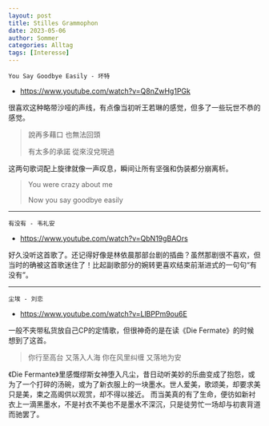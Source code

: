 ```yaml
---
layout: post
title: Stilles Grammophon
date: 2023-05-06
author: Sommer
categories: Alltag
tags: [Interesse]
---
```


`You Say Goodbye Easily - 坏特`

 - https://www.youtube.com/watch?v=Q8nZwHg1PGk

很喜欢这种略带沙哑的声线，有点像当初听王若琳的感觉，但多了一些玩世不恭的感觉。

> 說再多藉口 也無法回頭 
>
> 有太多的承諾 從來沒兌現過 

这两句歌词配上旋律就像一声叹息，瞬间让所有坚强和伪装都分崩离析。

> You were crazy about me 
>
> Now you say goodbye easily

---

`有没有 - 韦礼安`

 - https://www.youtube.com/watch?v=QbN19gBAOrs

好久没听这首歌了。还记得好像是林依晨那部台剧的插曲？虽然那剧很不喜欢，但当时的确被这首歌迷住了！比起副歌部分的婉转更喜欢结束前渐进式的一句句“有没有”。

---

`尘埃 - 刘恋`

 - https://www.youtube.com/watch?v=LlBPPm9ou6E

一般不夹带私货放自己CP的定情歌，但很神奇的是在读《Die Fermate》的时候想到了这首。

> 你行至高台
> 又落入人海
> 你在风里纠缠
> 又落地为安

《Die Fermante》里感慨缪斯女神堕入凡尘，昔日动听美妙的乐曲变成了抱怨，或为了一个打碎的汤碗，或为了新衣服上的一块墨水。世人爱美，歌颂美，却要求美只是美，束之高阁供以观赏，却不得以接近。
而当美真的有了生命，便彷如新衬衣上一滴黑墨水，不是衬衣不美也不是墨水不深沉，只是徒劳忙一场却与初衷背道而驰罢了。